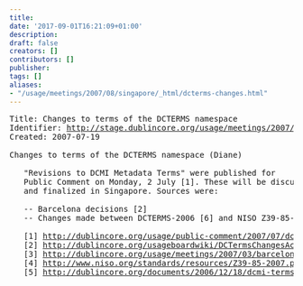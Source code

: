 ```yaml
---
title: 
date: '2017-09-01T16:21:09+01:00'
description: 
draft: false
creators: []
contributors: []
publisher: 
tags: []
aliases:
- "/usage/meetings/2007/08/singapore/_html/dcterms-changes.html"
---
```


<pre>
Title: Changes to terms of the DCTERMS namespace
Identifier: <a href="http://stage.dublincore.org/usage/meetings/2007/08/singapore/.html/dcterms-changes.html">http://stage.dublincore.org/usage/meetings/2007/08/singapore/.html/dcterms-changes.html</a>
Created: 2007-07-19

Changes to terms of the DCTERMS namespace (Diane)

   "Revisions to DCMI Metadata Terms" were published for
   Public Comment on Monday, 2 July [1]. These will be discussed
   and finalized in Singapore. Sources were:

   -- Barcelona decisions [2]
   -- Changes made between DCTERMS-2006 [6] and NISO Z39-85-2007 [5]

   [1] <a href="http://dublincore.org/usage/public-comment/2007/07/dcterms-changes/">http://dublincore.org/usage/public-comment/2007/07/dcterms-changes/</a>
   [2] <a href="http://dublincore.org/usageboardwiki/DCTermsChangesActions">http://dublincore.org/usageboardwiki/DCTermsChangesActions</a>
   [3] <a href="http://dublincore.org/usage/meetings/2007/03/barcelona/2007-03-16.ub-agenda-barcelona.pdf">http://dublincore.org/usage/meetings/2007/03/barcelona/2007-03-16.ub-agenda-barcelona.pdf</a>
   [4] <a href="http://www.niso.org/standards/resources/Z39-85-2007.pdf">http://www.niso.org/standards/resources/Z39-85-2007.pdf</a>
   [5] <a href="http://dublincore.org/documents/2006/12/18/dcmi-terms/">http://dublincore.org/documents/2006/12/18/dcmi-terms/</a>
</pre>
